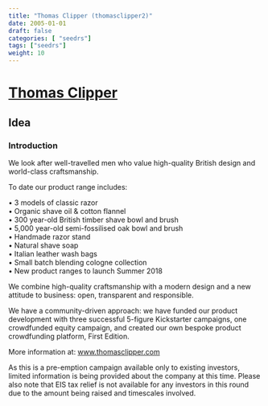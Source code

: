 ```yaml
---
title: "Thomas Clipper (thomasclipper2)"
date: 2005-01-01
draft: false
categories: [ "seedrs"]
tags: ["seedrs"]
weight: 10
---
```


# [Thomas Clipper](https://www.seedrs.com/thomasclipper2)

## Idea

### Introduction

We look after well-travelled men who value high-quality British design and world-class craftsmanship.

To date our product range includes:

• 3 models of classic razor <br>• Organic shave oil &amp; cotton flannel <br>• 300 year-old British timber shave bowl and brush <br>• 5,000 year-old semi-fossilised oak bowl and brush <br>• Handmade razor stand <br>• Natural shave soap <br>• Italian leather wash bags <br>• Small batch blending cologne collection <br>• New product ranges to launch Summer 2018

We combine high-quality craftsmanship with a modern design and a new attitude to business: open, transparent and responsible.

We have a community-driven approach: we have funded our product development with three successful 5-figure Kickstarter campaigns, one crowdfunded equity campaign, and created our own bespoke product crowdfunding platform, First Edition.

More information at: <a target="_blank" rel="nofollow" class="outside" href="http://www.thomasclipper.com">www.thomasclipper.com</a>

As this is a pre-emption campaign available only to existing investors, limited information is being provided about the company at this time. Please also note that EIS tax relief is not available for any investors in this round due to the amount being raised and timescales involved.

